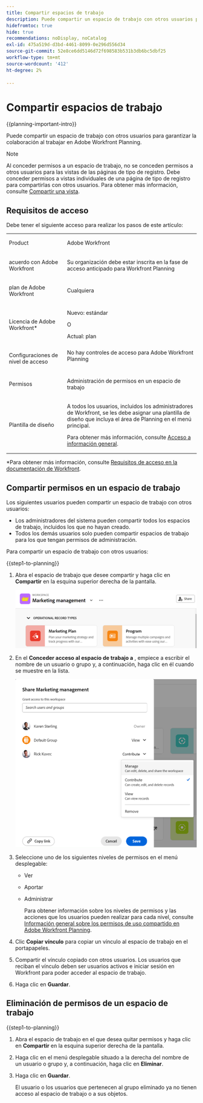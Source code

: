 ```yaml
---
title: Compartir espacios de trabajo
description: Puede compartir un espacio de trabajo con otros usuarios para garantizar la colaboración al trabajar en Adobe Workfront Planning.
hidefromtoc: true
hide: true
recommendations: noDisplay, noCatalog
exl-id: 475a519d-d3bd-4461-8099-0e296d556d34
source-git-commit: 52e8ce6dd5146d72f698583b531b3db6bc5dbf25
workflow-type: tm+mt
source-wordcount: '412'
ht-degree: 2%

---
```



<!--update the metadata and description when we turn this article live; also, update title after Bob adds Planning as a product ??-->

# Compartir espacios de trabajo

{{planning-important-intro}}

Puede compartir un espacio de trabajo con otros usuarios para garantizar la colaboración al trabajar en Adobe Workfront Planning.

>[!NOTE]
>
>Al conceder permisos a un espacio de trabajo, no se conceden permisos a otros usuarios para las vistas de las páginas de tipo de registro. Debe conceder permisos a vistas individuales de una página de tipo de registro para compartirlas con otros usuarios. Para obtener más información, consulte [Compartir una vista](/help/quicksilver/planning/access/share-views.md).


## Requisitos de acceso

Debe tener el siguiente acceso para realizar los pasos de este artículo:

<table style="table-layout:auto">
 <col>
 </col>
 <col>
 </col>
 <tbody>
    <tr>
<tr>
<td>
   <p> Product</p> </td>
   <td>
   <p> Adobe Workfront</p> </td>
  </tr>  
 <td role="rowheader"><p>acuerdo con Adobe Workfront</p></td>
   <td>
<p>Su organización debe estar inscrita en la fase de acceso anticipado para Workfront Planning </p>
   </td>
  </tr>
  <tr>
   <td role="rowheader"><p>plan de Adobe Workfront</p></td>
   <td>
<p>Cualquiera</p>
   </td>
  </tr>
  <tr>
   <td role="rowheader"><p>Licencia de Adobe Workfront*</p></td>
   <td>
   <p>Nuevo: estándar</p>
   O
   <p>Actual: plan </p> 
  </td>
  </tr>

<tr>
   <td role="rowheader"><p>Configuraciones de nivel de acceso</p></td>
   <td> No hay controles de acceso para Adobe Workfront Planning</p>  
</td>
  </tr>

<tr>
   <td role="rowheader"><p>Permisos</p></td>
   <td> <p>Administración de permisos en un espacio de trabajo</p>  
</td>
  </tr>

<tr>
   <td role="rowheader"><p>Plantilla de diseño</p></td>
   <td> <p>A todos los usuarios, incluidos los administradores de Workfront, se les debe asignar una plantilla de diseño que incluya el área de Planning en el menú principal. </p> <p>Para obtener más información, consulte <a href="/help/quicksilver/planning/access/access-overview.md">Acceso a información general</a>. </p> 
</td>
  </tr>
 </tbody>
</table>

*Para obtener más información, consulte [Requisitos de acceso en la documentación de Workfront](/help/quicksilver/administration-and-setup/add-users/access-levels-and-object-permissions/access-level-requirements-in-documentation.md).

## Compartir permisos en un espacio de trabajo

Los siguientes usuarios pueden compartir un espacio de trabajo con otros usuarios:

* Los administradores del sistema pueden compartir todos los espacios de trabajo, incluidos los que no hayan creado.
* Todos los demás usuarios solo pueden compartir espacios de trabajo para los que tengan permisos de administración.

Para compartir un espacio de trabajo con otros usuarios:

{{step1-to-planning}}

1. Abra el espacio de trabajo que desee compartir y haga clic en **Compartir** en la esquina superior derecha de la pantalla.

   ![](assets/share-button-on-workspace-top-right.png)

1. En el **Conceder acceso al espacio de trabajo a** , empiece a escribir el nombre de un usuario o grupo y, a continuación, haga clic en él cuando se muestre en la lista.

   ![](assets/sharing-ui-with-groups.png)

1. Seleccione uno de los siguientes niveles de permisos en el menú desplegable:
   * Ver
   * Aportar
   * Administrar

     Para obtener información sobre los niveles de permisos y las acciones que los usuarios pueden realizar para cada nivel, consulte [Información general sobre los permisos de uso compartido en Adobe Workfront Planning](/help/quicksilver/planning/access/sharing-permissions-overview.md).
1. Clic **Copiar vínculo** para copiar un vínculo al espacio de trabajo en el portapapeles.
1. Compartir el vínculo copiado con otros usuarios. Los usuarios que reciban el vínculo deben ser usuarios activos e iniciar sesión en Workfront para poder acceder al espacio de trabajo.
1. Haga clic en **Guardar**.


## Eliminación de permisos de un espacio de trabajo


{{step1-to-planning}}

1. Abra el espacio de trabajo en el que desea quitar permisos y haga clic en **Compartir** en la esquina superior derecha de la pantalla.
1. Haga clic en el menú desplegable situado a la derecha del nombre de un usuario o grupo y, a continuación, haga clic en **Eliminar**.
1. Haga clic en **Guardar**.

   El usuario o los usuarios que pertenecen al grupo eliminado ya no tienen acceso al espacio de trabajo o a sus objetos.